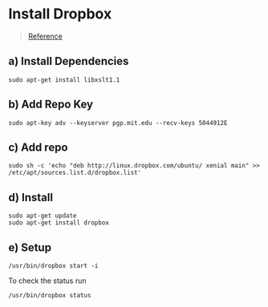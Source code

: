 # Install Dropbox

> [Reference](www.ubuntuupdates.org/ppa/dropbox)

## a) Install Dependencies
```shell
sudo apt-get install libxslt1.1
```

## b) Add Repo Key
```shell
sudo apt-key adv --keyserver pgp.mit.edu --recv-keys 5044912E
```

## c) Add repo
```shell
sudo sh -c 'echo "deb http://linux.dropbox.com/ubuntu/ xenial main" >> /etc/apt/sources.list.d/dropbox.list' 
```

## d) Install
```shell
sudo apt-get update
sudo apt-get install dropbox
```

## e) Setup
```shell
/usr/bin/dropbox start -i
```
To check the status run
```shell
/usr/bin/dropbox status
```

